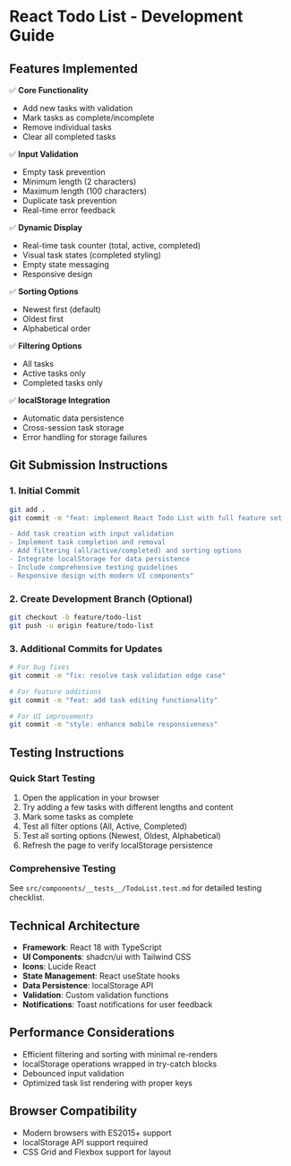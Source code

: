 
# React Todo List - Development Guide

## Features Implemented

✅ **Core Functionality**
- Add new tasks with validation
- Mark tasks as complete/incomplete  
- Remove individual tasks
- Clear all completed tasks

✅ **Input Validation**
- Empty task prevention
- Minimum length (2 characters)
- Maximum length (100 characters) 
- Duplicate task prevention
- Real-time error feedback

✅ **Dynamic Display**
- Real-time task counter (total, active, completed)
- Visual task states (completed styling)
- Empty state messaging
- Responsive design

✅ **Sorting Options**
- Newest first (default)
- Oldest first
- Alphabetical order

✅ **Filtering Options**
- All tasks
- Active tasks only
- Completed tasks only

✅ **localStorage Integration**
- Automatic data persistence
- Cross-session task storage
- Error handling for storage failures

## Git Submission Instructions

### 1. Initial Commit
```bash
git add .
git commit -m "feat: implement React Todo List with full feature set

- Add task creation with input validation
- Implement task completion and removal
- Add filtering (all/active/completed) and sorting options
- Integrate localStorage for data persistence
- Include comprehensive testing guidelines
- Responsive design with modern UI components"
```

### 2. Create Development Branch (Optional)
```bash
git checkout -b feature/todo-list
git push -u origin feature/todo-list
```

### 3. Additional Commits for Updates
```bash
# For bug fixes
git commit -m "fix: resolve task validation edge case"

# For feature additions  
git commit -m "feat: add task editing functionality"

# For UI improvements
git commit -m "style: enhance mobile responsiveness"
```

## Testing Instructions

### Quick Start Testing
1. Open the application in your browser
2. Try adding a few tasks with different lengths and content
3. Mark some tasks as complete
4. Test all filter options (All, Active, Completed)
5. Test all sorting options (Newest, Oldest, Alphabetical)
6. Refresh the page to verify localStorage persistence

### Comprehensive Testing
See `src/components/__tests__/TodoList.test.md` for detailed testing checklist.

## Technical Architecture

- **Framework**: React 18 with TypeScript
- **UI Components**: shadcn/ui with Tailwind CSS
- **Icons**: Lucide React
- **State Management**: React useState hooks
- **Data Persistence**: localStorage API
- **Validation**: Custom validation functions
- **Notifications**: Toast notifications for user feedback

## Performance Considerations

- Efficient filtering and sorting with minimal re-renders
- localStorage operations wrapped in try-catch blocks
- Debounced input validation
- Optimized task list rendering with proper keys

## Browser Compatibility

- Modern browsers with ES2015+ support
- localStorage API support required
- CSS Grid and Flexbox support for layout
